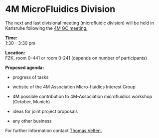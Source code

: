 # 4M MicroFluidics Division

The next and last divisional meeting (microfluidic division) will be held in Karlsruhe following the [4M GC meeting.](/event/4M-Governing-Council)
<!--break-->
**Time:**  
1:30 - 3:30 pm

**Location:**  
FZK, room 0-441 or room 0-241 (depends on number of participants)

**Proposed agenda:**

- progress of tasks   

- website of the 4M Association Micro-fluidics Interest Group  

- 4M possible contribution to 4M-Association microfluidics workshop (October, Munich)  

- ideas for joint project proposals  

- any other business  

For further information contact [Thomas Velten.](mailto:Thomas.Velten@ibmt.fraunhofer.de)